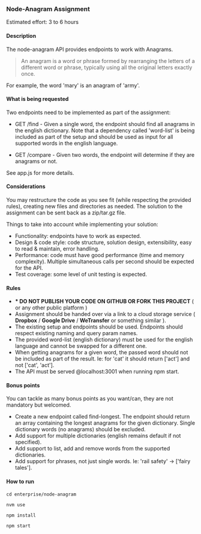 ### Node-Anagram Assignment

Estimated effort: 3 to 6 hours

#### Description

The node-anagram API provides endpoints to work with Anagrams.

> An anagram is a word or phrase formed by rearranging the letters of a different word or phrase, typically using all the original letters exactly once.

For example, the word 'mary' is an anagram of 'army'.

#### What is being requested

Two endpoints need to be implemented as part of the assignment:

* GET /find - Given a single word, the endpoint should find all anagrams in the english dictionary. Note that a dependency called 'word-list' is being included as part of the setup and should be used as input for all supported words in the english language.

* GET /compare - Given two words, the endpoint will determine if they are anagrams or not.

See app.js for more details.

#### Considerations

You may restructure the code as you see fit (while respecting the provided rules), creating new files and directories as needed.
The solution to the assignment can be sent back as a zip/tar.gz file.

Things to take into account while implementing your solution:

* Functionality: endpoints have to work as expected.
* Design & code style: code structure, solution design, extensibility, easy to read & maintain, error handling.
* Performance: code must have good performance (time and memory complexity). Multiple simultaneous calls per second should be expected for the API.
* Test coverage: some level of unit testing is expected.

#### Rules

* **\* DO NOT PUBLISH YOUR CODE ON GITHUB OR FORK THIS PROJECT** ( or any other public platform )
* Assignment should be handed over via a link to a cloud storage service  ( **Dropbox** / **Google Drive** / **WeTransfer** or something similar ).
* The existing setup and endpoints should be used. Endpoints should respect existing naming and query param names.
* The provided word-list (english dictionary) must be used for the english language and cannot be swapped for a different one.
* When getting anagrams for a given word, the passed word should not be included as part of the result. Ie: for 'cat' it should return ['act'] and not ['cat', 'act'].
* The API must be served @localhost:3001 when running npm start.

#### Bonus points

You can tackle as many bonus points as you want/can, they are not mandatory but welcomed.

* Create a new endpoint called find-longest. The endpoint should return an array containing the longest anagrams for the given dictionary. Single dictionary words (no anagrams) should be excluded.
* Add support for multiple dictionaries (english remains default if not specified).
* Add support to list, add and remove words from the supported dictionaries.
* Add support for phrases, not just single words. Ie: 'rail safety' -> ['fairy tales'].

#### How to run

`cd enterprise/node-anagram`

`nvm use`

`npm install`

`npm start`
